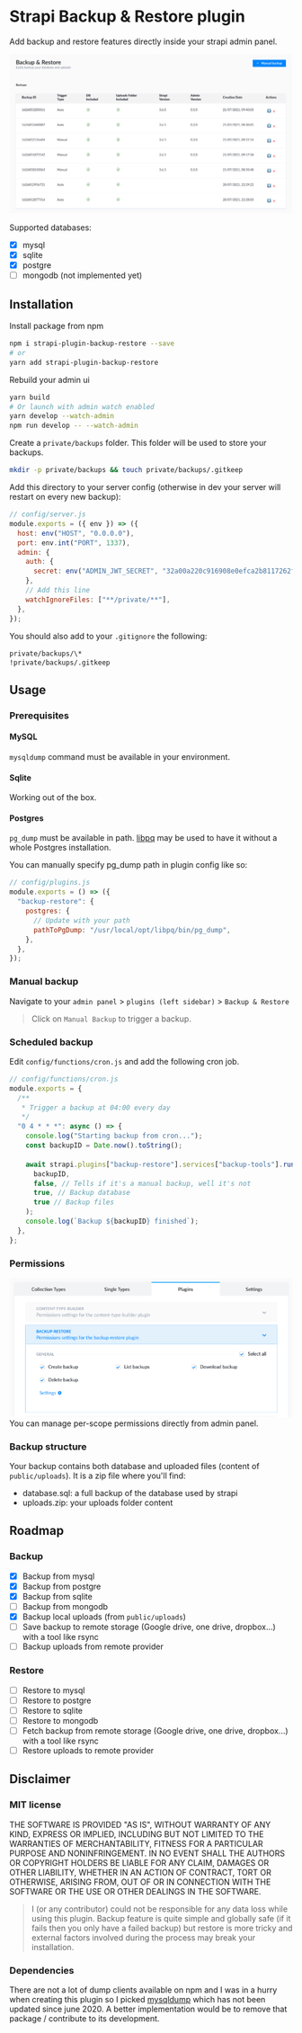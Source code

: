 # Strapi Backup & Restore plugin

Add backup and restore features directly inside your strapi admin panel.

![Backup restore plugin dashboard](assets/docs/manual_backup.png "Backup restore plugin dashboard")

Supported databases:

- [x] mysql
- [x] sqlite
- [x] postgre
- [ ] mongodb (not implemented yet)

## Installation

Install package from npm

```bash
npm i strapi-plugin-backup-restore --save
# or
yarn add strapi-plugin-backup-restore
```

Rebuild your admin ui

```bash
yarn build
# Or launch with admin watch enabled
yarn develop --watch-admin
npm run develop -- --watch-admin
```

Create a `private/backups` folder. This folder will be used to store your backups.

```bash
mkdir -p private/backups && touch private/backups/.gitkeep
```

Add this directory to your server config (otherwise in dev your server will restart on every new backup):

```javascript
// config/server.js
module.exports = ({ env }) => ({
  host: env("HOST", "0.0.0.0"),
  port: env.int("PORT", 1337),
  admin: {
    auth: {
      secret: env("ADMIN_JWT_SECRET", "32a00a220c916908e0efca2b8117262f"),
    },
    // Add this line
    watchIgnoreFiles: ["**/private/**"],
  },
});
```

You should also add to your `.gitignore` the following:

```
private/backups/\*
!private/backups/.gitkeep

```

## Usage

### Prerequisites

#### MySQL

`mysqldump` command must be available in your environment.

#### Sqlite

Working out of the box.

#### Postgres

`pg_dump` must be available in path. [libpq](https://stackoverflow.com/questions/44654216/correct-way-to-install-psql-without-full-postgres-on-macos) may be used to have it without a whole Postgres installation.

You can manually specify pg_dump path in plugin config like so:

```javascript
// config/plugins.js
module.exports = () => ({
  "backup-restore": {
    postgres: {
      // Update with your path
      pathToPgDump: "/usr/local/opt/libpq/bin/pg_dump",
    },
  },
});
```

### Manual backup

Navigate to your `admin panel` > `plugins (left sidebar)` > `Backup & Restore`

> Click on `Manual Backup` to trigger a backup.

### Scheduled backup

Edit `config/functions/cron.js` and add the following cron job.

```javascript
// config/functions/cron.js
module.exports = {
  /**
   * Trigger a backup at 04:00 every day
   */
  "0 4 * * *": async () => {
    console.log("Starting backup from cron...");
    const backupID = Date.now().toString();

    await strapi.plugins["backup-restore"].services["backup-tools"].runBackup(
      backupID,
      false, // Tells if it's a manual backup, well it's not
      true, // Backup database
      true // Backup files
    );
    console.log(`Backup ${backupID} finished`);
  },
};
```
### Permissions
![Backup restore plugin permissions setup](assets/docs/permissions.png "Backup restore plugin permissions setup")
You can manage per-scope permissions directly from admin panel.

### Backup structure

Your backup contains both database and uploaded files (content of `public/uploads`).
It is a zip file where you'll find:

- database.sql: a full backup of the database used by strapi
- uploads.zip: your uploads folder content

## Roadmap

### Backup

- [x] Backup from mysql
- [x] Backup from postgre
- [x] Backup from sqlite
- [ ] Backup from mongodb
- [x] Backup local uploads (from `public/uploads`)
- [ ] Save backup to remote storage (Google drive, one drive, dropbox...) with a tool like rsync
- [ ] Backup uploads from remote provider

### Restore

- [ ] Restore to mysql
- [ ] Restore to postgre
- [ ] Restore to sqlite
- [ ] Restore to mongodb
- [ ] Fetch backup from remote storage (Google drive, one drive, dropbox...) with a tool like rsync
- [ ] Restore uploads to remote provider

## Disclaimer

### MIT license

THE SOFTWARE IS PROVIDED "AS IS", WITHOUT WARRANTY OF ANY KIND, EXPRESS OR IMPLIED, INCLUDING BUT NOT LIMITED TO THE WARRANTIES OF MERCHANTABILITY, FITNESS FOR A PARTICULAR PURPOSE AND NONINFRINGEMENT. IN NO EVENT SHALL THE AUTHORS OR COPYRIGHT HOLDERS BE LIABLE FOR ANY CLAIM, DAMAGES OR OTHER LIABILITY, WHETHER IN AN ACTION OF CONTRACT, TORT OR OTHERWISE, ARISING FROM, OUT OF OR IN CONNECTION WITH THE SOFTWARE OR THE USE OR OTHER DEALINGS IN THE SOFTWARE.

> I (or any contributor) could not be responsible for any data loss while using this plugin. Backup feature is quite simple and globally safe (if it fails then you only have a failed backup) but restore is more tricky and external factors involved during the process may break your installation.

### Dependencies

There are not a lot of dump clients available on npm and I was in a hurry when creating this plugin so I picked [mysqldump](https://npmjs.com/package/mysqldump) which has not been updated since june 2020. A better implementation would be to remove that package / contribute to its development.
